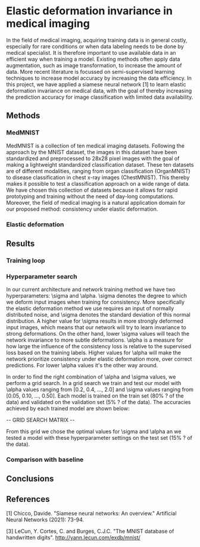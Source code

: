 # Elastic deformation invariance in medical imaging

In the field of medical imaging, acquiring training data is in general costly, especially for rare conditions or when data labeling needs to be done by medical specialist. It is therefore important to use available data in an efficient way when training a model. Existing methods often apply data augmentation, such as image transformation, to increase the amount of data. More recent literature is focussed on semi-supervised learning techniques to increase model accuracy by increasing the data efficiency. In this project, we have applied a siamese neural network [1] to learn elastic deformation invariance on medical data, with the goal of thereby increasing the prediction accuracy for image classification with limited data availability. 

## Methods

### MedMNIST
MedMNIST is a collection of ten medical imaging datasets. Following the approach by the MNIST dataset, the images in this dataset have been standardized and preprocessed to 28x28 pixel images with the goal of making a lightweight standardized classification dataset. These ten datasets are of different modalities, ranging from organ classification (OrganMNIST) to disease classification in chest x-ray images (ChestMNIST). This thereby makes it possible to test a classification approach on a wide range of data. We have chosen this collection of datasets because it allows for rapid prototyping and training without the need of day-long computations. Moreover, the field of medical imaging is a natural application domain for our proposed method: consistency under elastic deformation.
### Elastic deformation

## Results

### Training loop

### Hyperparameter search
In our current architecture and network training method we have two hyperparameters: \sigma and \alpha. \sigma denotes the degree to which we deform input images when training for consistency. More specifically the elastic deformation method we use requires an input of normally distributed noise, and \sigma denotes the standard deviation of this normal distribution. A higher value for \sigma results in more strongly deformed input images, which means that our network will try to learn invariance to strong deformations. On the other hand, lower \sigma values will teach the network invariance to more subtle deformations. \alpha is a measure for how large the influence of the consistency loss is relative to the supervised loss based on the training labels. Higher values for \alpha will make the network prioritize consistency under elastic deformation more, over correct predictions. For lower \alpha values it's the other way around.

In order to find the right combination of \alpha and \sigma values, we perform a grid search. In a grid search we train and test our model with \alpha values ranging from \[0.2, 0.4, ..., 2.0\] and \sigma values ranging from \[0.05, 0.10, ..., 0.50\]. Each model is trained on the train set (80% ? of the data) and validated on the validation set (5% ? of the data). The accuracies achieved by each trained model are shown below:

-- GRID SEARCH MATRIX --

From this grid we chose the optimal values for \sigma and \alpha an we tested a model with these hyperparameter settings on the test set (15% ? of the data).

### Comparison with baseline

## Conclusions


## References
[1] Chicco, Davide. "Siamese neural networks: An overview." Artificial Neural Networks (2021): 73-94.

[3] LeCun, Y. Cortes, C. and Burges, C.J.C. "The MNIST database of handwritten digits". http://yann.lecun.com/exdb/mnist/
